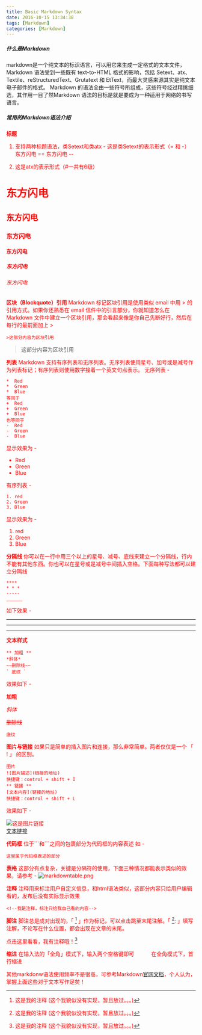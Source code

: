 ```yaml
---
title: Basic Markdown Syntax
date: 2016-10-15 13:34:38
tags: [Markdown]
categories: [Markdown]
---
```


##### 什么是Markdown
markdown是一个纯文本的标识语言，可以用它来生成一定格式的文本文件，Markdown 语法受到一些既有 text-to-HTML 格式的影响，包括 Setext、atx、Textile、reStructuredText、Grutatext 和 EtText，而最大灵感来源其实是纯文本电子邮件的格式。 Markdown 的语法全由一些符号所组成，这些符号经过精挑细选，其作用一目了然Markdown 语法的目标是就是要成为一种适用于网络的书写语言。

##### 常用的Markdown语法介绍
**<font color="red"/>标题**
1. 支持两种标题语法，类Setext和类atx -
这是类Setext的表示形式（= 和 -）
东方闪电
==
东方闪电
--  
<!--more-->

2. 这是atx的表示形式（#一共有6级）
# 东方闪电
## 东方闪电
### 东方闪电
#### 东方闪电
##### 东方闪电
###### 东方闪电

**<font color="red">区块（Blockquote）引用</font>**
Markdown 标记区块引用是使用类似 email 中用 > 的引用方式。如果你还熟悉在 email 信件中的引言部分，你就知道怎么在 Markdown 文件中建立一个区块引用，那会看起来像是你自己先断好行，然后在每行的最前面加上 >
```
>这部分内容为区块引用
```
>这部分内容为区块引用

**<font color="red">列表</font>**
Markdown 支持有序列表和无序列表。无序列表使用星号、加号或是减号作为列表标记；有序列表则使用数字接着一个英文句点表示。
无序列表 -
```
*  Red
*  Green
*  Blue
等同于
+  Red
+  Green
+  Blue
也等同于
-  Red
-  Green
-  Blue
```
显示效果为 -
*   Red
*   Green
*   Blue

有序列表 -
```
1. red
2. Green
3. Blue
```
显示效果为 -
1. red
2. Green
3. Blue

**<font color="red">分隔线</font>**
你可以在一行中用三个以上的星号、减号、底线来建立一个分隔线，行内不能有其他东西。你也可以在星号或是减号中间插入空格。下面每种写法都可以建立分隔线
```
****
* * *
-----
______
```
如下效果 -
****
* * *
_______

**<font color="red">文本样式</font>**
```
** 加粗 **
*斜体*
~~删除线~~
` 底纹 `
```
效果如下 -

**加粗**

*斜体*

~~删除线~~

`底纹`

**<font color="red">图片与链接</font>**
如果只是简单的插入图片和连接，那么非常简单。两者仅仅是一个 「 ! 」 的区别。
```
图片
![图片描述](链接的地址)
快捷键：control + shift + I
** 链接 **
[文本内容](链接的地址)
快捷键：control + shift + L
```
效果如下 -  

![这是图片链接](/images/1126559.png)  
[文本链接](https://www.lello.top)

**<font color="red">代码框</font>**
位于\`\`\`和\`\`\`之间的包裹部分为代码框的内容表述
如 -
```
这里属于代码框表述的部分
```

**<font color="red">表格</font>**
这部分有点复杂，关键是分隔符的使用，下面三种情况都能表示类似的效果，请参考 -
![markdowntable.png](\images\markdowntable.png)

**<font color="red">注释</font>**
  注释用来标注用户自定义信息，和html语法类似，这部分内容只给用户编辑看的，发布后没有实际显示效果
 ```
 <!--我是注释，标注只给我自己看的内容-->
 ```

**<font color="red">脚注</font>**
  脚注总是成对出现的，「 [^1] 」作为标记，可以点击跳至末尾注解。「 [^1]: 」填写注解，不论写在什么位置，都会出现在文章的末尾。  

  点击这里看看，我有注释哦！[^1]
  [^1]: 这是我的注释 (这个我貌似没有实现，暂且放过。。。)


**<font color="red">缩进</font>**
  在输入法的「全角」模式下，输入两个空格键即可　
　　在全角模式下，首行缩进

其他markdonw语法使用频率不是很高，可参考Markdown[官网文档](http://markdownpad.com/)，个人认为，掌握上面这些对于文本写作足矣！
